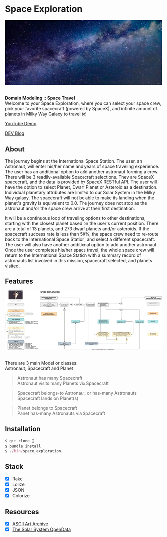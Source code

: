 # Space Exploration

<div align="center">
  <img src="./space.png">
</div>

<br>

<strong>Domain Modeling :: Space Travel</strong><br>
Welcome to your Space Exploration, where you can select your space crew, pick your favorite spacecraft (powered by SpaceX), and infinite amount of planets in Milky Way Galaxy to travel to!<br>

<p><a href="https://youtu.be/amt7y-bIKkk">YouTube Demo</a></p>
<p><a href="https://dev.to/fentybit/api-cli-space-exploration-108f">DEV Blog</a></p>

## About 

<p>The journey begins at the International Space Station. The user, an Astronaut, will enter his/her name and years of space traveling experience. The user has an additional option to add another astronaut forming a crew. There will be 3 readily-available Spacecraft selections. They are SpaceX spacecraft, and the data is provided by SpaceX RESTful API. The user will have the option to select Planet, Dwarf Planet or Asteroid as a destination. Individual planetary attributes are limited to our Solar System in the Milky Way galaxy. The spacecraft will not be able to make its landing when the planet's gravity is equivalent to 0.0. The journey does not stop as the astronaut and/or the space crew arrive at their first destination.</p>
<p>It will be a continuous loop of traveling options to other destinations, starting with the closest planet based on the user's current position. There are a total of 13 planets, and 273 dwarf planets and/or asteroids. If the spacecraft success rate is less than 50%, the space crew need to re-route back to the International Space Station, and select a different spacecraft. The user will also have another additional option to add another astronaut. Once the user completes his/her space travel, the whole space crew will return to the International Space Station with a summary record of astronauts list involved in this mission, spacecraft selected, and planets visited.</p>

## Features

<div align="center">
  <img src="space_exploration_diagram.jpg">
</div>

<br>

There are 3 main Model or classes:<br>
Astronaut, Spacecraft and Planet

> Astronaut has many Spacecraft <br>
> Astronaut visits many Planets via Spacecraft

> Spacecraft belongs-to Astronaut, or has-many Astronauts <br>
> Spacecraft lands on Planet(s)

> Planet belongs to Spacecraft <br>
> Panet has-many Astronauts via Spacecraft

## Installation

```ruby
$ git clone 👾
$ bundle install
$ ./bin/space_exploration
```

## Stack

- [x] Rake
- [x] Lolize
- [x] JSON
- [x] Colorize

## Resources

- [x] <a href="https://www.asciiart.eu/">ASCII Art Archive</a>
- [x] <a href="https://api.le-systeme-solaire.net/en/">The Solar System OpenData</a>
